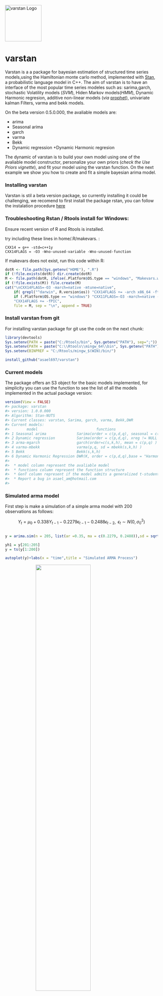 <img src="man/figures/varstan.png" width = 120 alt="varstan Logo"/>

**varstan**
===========

Varstan is a a package for bayesian estimation of structured time series
models,using the Hamiltonian monte carlo method, implemented with
[Stan](http://mc-stan.org/), a probabilistic language model in C++. The
aim of varstan is to have an interface of the most popular time series
modeles such as: sarima,garch, stochastic Volatility models (*SVM*),
Hiden Markov models(*HMM*), Dynamic Harmonic regresion, additive
non-linear models (*via*
[prophet](https://github.com/facebook/prophet)), univariate kalman
Filters, varma and bekk models.

On the beta version 0.5.0.000, the avaliable models are:

-   arima
-   Seasonal arima
-   garch
-   varma
-   Bekk
-   Dynamic regression +Dynamic Harmonic regresion

The dynamic of varstan is to build your own model using one of the
avaliable model constructor, personalize your own priors (*check the Use
Priors vignette*), and fit your model using the varstan function. On the
next example we show you how to create and fit a simple bayesian arima
model.

### Installing varstan

Varstan is stil a beta version package, so currently installing it could
be challenging, we recomend to first install the package rstan, you can
follow the instalation procedure
[here](https://github.com/stan-dev/rstan/wiki/RStan-Getting-Started)

### Troubleshooting Rstan / Rtools install for Windows:

Ensure recent version of R and Rtools is installed.

try including these lines in home/.R/makevars. :

    CXX14 = g++ -std=c++1y
    CXX14FLAGS = -O3 -Wno-unused-variable -Wno-unused-function

If makevars does not exist, run this code within R:

``` r
dotR <- file.path(Sys.getenv("HOME"), ".R")
if (!file.exists(dotR)) dir.create(dotR)
M <- file.path(dotR, ifelse(.Platform$OS.type == "windows", "Makevars.win", "Makevars"))
if (!file.exists(M)) file.create(M)
cat("\nCXX14FLAGS=-O3 -march=native -mtune=native",
    if( grepl("^darwin", R.version$os)) "CXX14FLAGS += -arch x86_64 -ftemplate-depth-256" else
    if (.Platform$OS.type == "windows") "CXX11FLAGS=-O3 -march=native -mtune=native" else
    "CXX14FLAGS += -fPIC",
    file = M, sep = "\n", append = TRUE)
```

### Install varstan from git

For installing varstan package for git use the code on the next chunk:

``` r
library(devtools)
Sys.setenv(PATH = paste("C:/Rtools/bin", Sys.getenv("PATH"), sep=";"))
Sys.setenv(PATH = paste("C:\\Rtools\\mingw_64\\bin", Sys.getenv("PATH"), sep=";"))
Sys.setenv(BINPREF = "C:/Rtools/mingw_$(WIN)/bin/")

install_github("asael697/varstan")
```

### Current models

The package offers an S3 object for the basic models implemented, for
simplicity you can use the function to see the list of all the models
implemented in the actual package version:

``` r
version(View = FALSE)
#> package: varstan 
#> version: 1.0.0.000 
#> Algorithm: Stan-NUTS 
#> Current classes: varstan, Sarima, garch, varma, Bekk,DWR 
#> Current models: 
#>        model                           functions                              GenT
#> 1 Seasonal arima              Sarima(order = c(p,d,q), seasonal = c(P,D,Q) ) FALSE
#> 2 Dynamic regression          Sarima(order = c(p,d,q), xreg != NULL )        FALSE
#> 3 arma-mgarch                 garch(order=c(s,k,h), mean = c(p,q) )          TRUE
#> 4 varma-mbekk                 varma(p,q, sd = mbekk(s,k,h) )                 TRUE
#> 5 Bekk                        Bekk(s,k,h)                                    TRUE
#> 6 Dynamic Harmonic Regression DWR(K, order = c(p,d,q),base = "Harmonic" )    FALSE
#>                                          
#>  * model column represent the avaliable model 
#>  * functions column represent the function structure 
#>  * GenT column represent if the model admits a generalized t-student distribution 
#>  * Report a bug in asael_am@hotmail.com 
#> 
```

### Simulated arma model

First step is make a simulation of a simple arma model with 200
observations as follows:

$$Y_t = \mu_0 + 0.338Y_{t-1} - 0.2279\epsilon_{t-1} - 0.2488\epsilon_{t-2}, \text{ } \epsilon_t \sim N(0,\sigma^2_0)$$

``` r

y = arima.sim(n = 205, list(ar =0.35, ma = c(0.2279, 0.2488)),sd = sqrt(0.1796))

yh1 = y[201:205]
y = ts(y[1:200])

autoplot(y)+labs(x = "time",title = "Simulated ARMA Process")
```

<img src="man/figures/fig1-1.png" width="60%" style="display: block; margin: auto;" />

Proceding to built the arima model using the varstan constructor:

``` r
model1 = Sarima(y,order = c(1,0,2))
```

Automatically varstan builds a bayesian arima model, with default normal
priors, you can check the model using the report function or just
printing the current model

``` r
model1
#> 
#> y ~ Sarima(1,0,2) 
#> 200 observations and 1 dimension 
#> Differences: 0 seasonal Diferences: 0 
#> Current observations: 200 
#>  
#> Priors: 
#>  Intercept:
#> mu0 ~ t (loc = 0 ,scl = 2.5 ,df = 6 )
#> 
#>  Scale Parameter: 
#> sigma0 ~ half_t (loc = 0 ,scl = 1 ,df = 7 )
#> 
#> ar[ 1 ] ~ normal (mu =  0 , sd =  0.5 ) 
#> ma[ 1 ] ~ normal (mu =  0 , sd =  0.5 ) 
#> ma[ 2 ] ~ normal (mu =  0 , sd =  0.5 ) 
#> NULL
```

### Change prior distribution

To Change the default prior of one of the model parameter, just use the
*set\_prior* and *get\_prior* functions, in this example we change the
second ma component for a beta distribution on the $\Theta = [-1,1]$
parameter space.

$$\theta_2 \sim beta(2.5,2.5)$$

``` r
model1 = set_prior(model1,type = "ma",par1 = 2.5,par2 = 2.5,lag = 2,dist = "beta")
get_prior(model1,type = "ma")
#> ma[ 1 ] ~ normal (mu =  0 , sd =  0.5 ) 
#> ma[ 2 ] ~ beta (form1 =  2.5 , form2 =  2.5 )
```

To see more details of the avaliable priors and the model structure see
the vignettes *Use\_prior* and *arima\_models*, respectively.

### Estimation and parameter diagnositc

Fitting the personalized model defined above, is as simple as call the
varstan function, it will estimate the posterior sample using a
Hamiltonian montecarlo implemented using the NUTS algorithm in the rstan
package. In varstan function you can choose the number of chains, the
total amount of iterations for each chain, the iterations in the warm-up
face, and the adapt delta of the alogrithm.

In this example a hmc is run with 1 chain of 2000 iterations

``` r
sfit = varstan(model1,chains = 1,iter = 2000)
```

The function **summary**, provides a a full description of all the
fitted parameters in the model, the robust option, prints the median,
mad, and quantiles. If the robust option is false, the mean, se and
estimated credible intervals are printed. The *Rhat* and efective
sample size for preliminary diagnostic if the simulated chains have
converged. More detail for parameter diagnostics could be found
[here](https://mc-stan.org/bayesplot/articles/visual-mcmc-diagnostics.html).

``` r
sfit
#> 
#> y ~ Sarima(1,0,2) 
#> 200 observations and 1 dimension 
#> Differences: 0 seasonal Diferences: 0 
#> Current observations: 200 
#>  
#>              mean     se      2.5%     97.5%       ess   Rhat
#> mu0       -0.0527 0.0016   -0.0558   -0.0495  903.7780 0.9996
#> sigma0     0.4360 0.0007    0.4346    0.4373  826.3291 0.9993
#> phi        0.1225 0.0054    0.1118    0.1331 1019.8168 0.9998
#> theta.1   -0.3981 0.0052   -0.4083   -0.3880 1034.5011 0.9993
#> theta.2   -0.2697 0.0033   -0.2762   -0.2632  992.8232 0.9995
#> loglik  -116.5353 0.0451 -116.6238 -116.4469  993.1324 0.9993
#> 
#>  Samples were drawn using sampling(NUTS). For each parameter, ess
#>  is the effective sample size, and Rhat is the potential
#>  scale reduction factor on split chains (at convergence, Rhat = 1).
```

You can plot the fitted values and posterior intervals using the
posterior\_fit and posterior\_intervals functions

``` r
fit = posterior_fit(sfit)
pe = data.frame(extract_stan(obj = sfit,pars = "fit"))
pe = posterior_interval(as.matrix(pe),prob = 0.90)

pe =  data.frame(t = 1:length(y),Estimate = fit, q2.5 = pe[,1],q97.5 = pe[,2])

ggplot(pe, aes(x = t, y = Estimate)) +
 geom_ribbon(aes(ymin = q2.5, ymax = q97.5), fill = "grey70") +
  geom_line(aes(y = Estimate),col = "blue")+
  labs(x = "time",title = "Fitted model")
```

<img src="man/figures/fig2-1.png" width="60%" style="display: block; margin: auto;" />

### Parameter Diagnostic

To get the simulated chain of an specific parameter use the
extract\_stan function, this is a replication of the
[extract](https://mc-stan.org/rstan/reference/stanfit-method-extract.html)
function in rstan for varstan objects, an it gets the simulated chains
of specified parameters.

``` r
post = extract_stan(sfit,pars = "phi",permuted = TRUE,inc_warmup = FALSE,include = TRUE)
post = as.data.frame(post)
```

A simple diagnostic plot for the ar *ϕ* parameter is possible, using the
[bayesplot package](https://mc-stan.org/bayesplot/) that visualize
posterior distributions and other diagnosis.

``` r
 color_scheme_set("viridis")

  p1 = mcmc_trace(post,  pars = "phi",
        facet_args = list(nrow = 2, labeller = label_parsed)) + 
        facet_text(size = 15)
  p2 = mcmc_hist(post, pars = "phi",facet_args = list(nrow = 2))+
    facet_text(size = 15)
  p3 = mcmc_acf(post, pars = "phi", lags = 10,)
  grid.arrange(p1,p2,p3,nrow = 2,layout_matrix = matrix(c(1,3,2,3),ncol=2,byrow=TRUE))
#> `stat_bin()` using `bins = 30`. Pick better value with `binwidth`.
```

<img src="man/figures/fig3-1.png" width="60%" style="display: block; margin: auto;" />

For further exploration and diagnostic use the **get\_stan** function to
extract the whole rstan fit object and personalize diagnosis using other
packages ( [bloo](https://mc-stan.org/loo),
[bayesplot](https://mc-stan.org/bayesplot/) ,
[tidybayes](https://github.com/mjskay/tidybayes),
[posterior](https://github.com/jgabry/posterior) ).

``` r
stanfit = get_rstan(sfit)
class(stanfit)
#> [1] "stanfit"
#> attr(,"package")
#> [1] "rstan"
```

### Forecasting h-step ahead

For making an h-step ahead forecast, you can use the
**posterior\_predict** function and you can compare it with the real
with the predictive\_error function, the last one gives a sample
distribution of the diference between the real values and the h-step
ahead predictive distribution of the model. In the next example, a 6
steps ahead forecast is presented

``` r
yh = posterior_predict(obj = sfit,h = 6,robust = TRUE)
yh <- cbind(
  Estimate = colMeans(yh), 
  Q5 = apply(yh, 2, quantile, probs = 0.05),
  Q95 = apply(yh, 2, quantile, probs = 0.95)
)
```

So the 6-steps ahead prediction of the model are:

``` r
yh
#>         Estimate         Q5       Q95
#> yh.1 -0.01520601 -0.7211613 0.6897174
#> yh.2  0.02433321 -0.6800848 0.7309723
#> yh.3 -0.02193132 -0.7278968 0.7157524
#> yh.4 -0.06817462 -0.7756185 0.6098828
#> yh.5 -0.06363148 -0.7760954 0.6474116
#> yh.6 -0.08177508 -0.8128462 0.6830526
```

As well you can estimate the predictive\_errors, be aware that at the
begining we extract the last 5 observation of our simulated series, so
we can only compare the first 5 predictive errors as following:

``` r
eh  = predictive_error(sfit,newdata = yh1)
pred_error <- cbind(
  Estimate = colMeans(eh), 
  Q5 = apply(eh, 2, quantile, probs = 0.05),
  Q95 = apply(eh, 2, quantile, probs = 0.95)
)
pred_error
#>        Estimate         Q5         Q95
#> yh.1 -0.2573273 -0.9846205  0.43270498
#> yh.2 -1.1966077 -1.8598973 -0.52427851
#> yh.3 -0.9677629 -1.6946614 -0.26797129
#> yh.4 -0.7042236 -1.4526098  0.05277139
#> yh.5  0.2361858 -0.5320628  0.93460869
```

### The classical arima estimation

Finally lets compare our results with the classical arima estimation, as
we can see we have similar estimations to the classical model (*due to
the low informative prior*)

``` r
mc = stats::arima(y,order = c(1,0,2))
mc
#> 
#> Call:
#> stats::arima(x = y, order = c(1, 0, 2))
#> 
#> Coefficients:
#>          ar1     ma1     ma2  intercept
#>       0.0626  0.4639  0.3140    -0.0622
#> s.e.  0.1986  0.1872  0.1089     0.0572
#> 
#> sigma^2 estimated as 0.1832:  log likelihood = -114.26,  aic = 238.51
```

We can compare our residuals with the ones obtained in classical model,
and compare. As you will see in the next chunks, they both models have
similar results.

The residuals of the classical estimation are:

``` r
summary(mc$residuals)
#>       Min.    1st Qu.     Median       Mean    3rd Qu.       Max. 
#> -1.1974679 -0.2973318 -0.0104121 -0.0006024  0.2778172  1.5344517
```

The posterior mean of the residual statistics of the bayesian model are:

``` r
resid = posterior_residuals(sfit)
summary(resid)
#>      Min.   1st Qu.    Median      Mean   3rd Qu.      Max. 
#> -1.156576 -0.300552 -0.007274 -0.002176  0.276978  1.552347
```

And the residual plot for both models are:

``` r
r1=ts(cbind(resid,mc$residuals))
p1 = autoplot(r1)+
  scale_colour_discrete(name = "Dose", labels = c("Posterior mean", "Classical"))+
  labs(x = "time",y = "Residuals",title = "Residuals Compare")+
  guides(col = guide_legend(title =" "))
p2 = autoplot(ts(resid) )+labs(x = "time",y = "Residuals",title = "Posterior mean residuals")
p3 = autoplot(mc$residuals)+labs(x = "time",y = "Residuals",title = "Posterior mean residuals")

grid.arrange(p1,p2,p3,nrow = 2,layout_matrix = matrix(c(1,1,2,3),ncol=2,byrow=TRUE))
```

<img src="man/figures/fig4-1.png" width="60%" style="display: block; margin: auto;" />

### References

For further readings and references you can check

-   Bob Carpenter, Andrew Gelman, Matthew D. Hoffman, Daniel Lee, Ben
    Goodrich, Michael Betancourt, Marcus Brubaker, Jiqiang Guo, Peter
    Li, and Allen Riddell. 2017. Stan: A probabilistic programming
    language. Journal of Statistical Software 76(1). DOI
    10.18637/jss.v076.i01

-   Stan Development Team. 2018. Stan Modeling Language Users Guide and
    Reference Manual, Version 2.18.0.
    <a href="http://mc-stan.org" class="uri">http://mc-stan.org</a>

-   Rob J Hyndman and George Athanasopoulos. Forecasting: Principles and
    practice Monash University, Australia

-   Rob J. Hyndman, Y. Khandakar, Automatic Time Series Forecasting: The
    forecast Package for R
